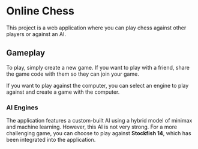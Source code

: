 # Online Chess

This project is a web application where you can play chess against other players or against an AI.

## Gameplay

To play, simply create a new game. If you want to play with a friend, share the game code with them so they can join your game.

If you want to play against the computer, you can select an engine to play against and create a game with the computer.

### AI Engines

The application features a custom-built AI using a hybrid model of minimax and machine learning. However, this AI is not very strong. For a more challenging game, you can choose to play against **Stockfish 14**, which has been integrated into the application.